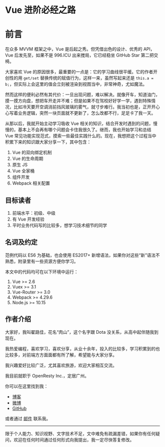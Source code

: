 Vue 进阶必经之路
==============

前言
========

在众多 MVVM 框架之中，Vue 是后起之秀。但凭借出色的设计、优秀的 API，Vue 后发先至，如果不是 996.ICU 出来搅局，它已经稳坐 GitHub Star 第二把交椅。

大家喜欢 Vue 的原因很多，最重要的一点是：它的学习曲线很平缓。它的作者开创性的用 `get/set` 替换传统的赋值行为，这样一来，虽然写起来还是 `this.a = b;`，但实际上会这里的值会立刻被渲染到视图当中，非常神奇，尤如魔法。

然而这样的便利必然有其代价：一旦出现问题，难以解决。就像开车，知道油门，摸一摸方向盘，想把车开走并不难；但是如果不在驾校好好学一学，遇到特殊情况，比如冷天要开空调消前挡风玻璃的雾气，就寸步难行。我当初也是，正开开心心写着业务逻辑，突然一块页面就不更新了，怎么改都不行，足足卡了我一天。

从那以后，我就开始主动学习吸收 Vue 相关的知识，结合开发时遇到的问题，慢慢的，基本上不会再有哪个问题会卡住我很久了。继而，我也开始学习和总结 Vue 常见功能实现范式，摸索一些最佳实践什么的。现在，我想把这个过程当中积累下来的知识跟大家分享一下，其中包含：

1. Vue 的双向绑定机制
2. Vue 的生命周期
3. 原生 JS
4. Vue 全家桶
5. 组件开发
6. Webpack 相关配置

目标读者
--------

1. 前端水平：初级、中级
2. 有 Vue 开发经验
3. 平时业务代码写的比较多，想学习技术细节的同学

名词及约定
--------

范例代码以 ES6 为基础，也会使用 ES2017+ 新增语法，如果你对这些“新”语法不熟悉，附录里有一些资源方便你学习。

本文中的代码均可在以下环境中运行：

1. Vue >= 2.6
2. Vuex >= 3.1
3. Vue-Router >= 3.0
4. Webpack >= 4.29.6
5. Node.js >= 10.15

作者介绍
--------

大家好，我叫翟路佳，花名“肉山”，这个名字跟 Dota 没关系，从高中起伴随我到现在。

我热爱编程，喜欢学习，喜欢分享，从业十余年，投入的比较多，学习积累到的也比较多，对前端方方面面都有所了解，希望能与大家分享。

我兴趣爱好比较广泛，尤其喜欢旅游，欢迎大家相互交流。

我目前就职于 OpenResty Inc.，定居广州。

你可以在这里找到我：

* [博客](https://blog.meathill.com)
* [微博](https://weibo.com/meathill)
* [GitHub](https://github.com/meathill)

或者通过 [邮件](mailto:meathill@gmail.com) 联系我。

--------

限于个人能力、知识视野、文字技术不足，文中难免有疏漏差错，如果你有任何疑问，欢迎在任何时间通过任何形式向我提出，我一定尽快答复修改。
